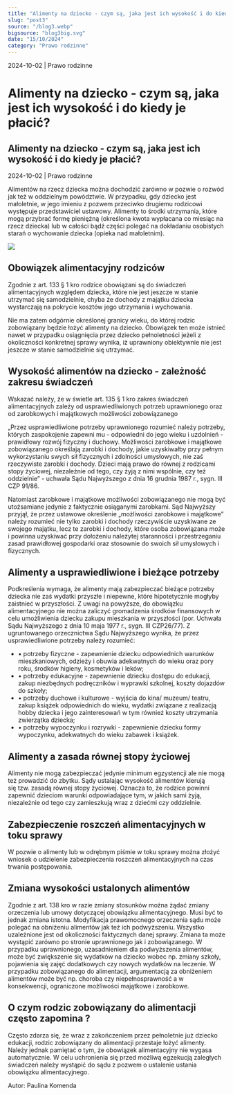 ```yaml
---
title: "Alimenty na dziecko - czym są, jaka jest ich wysokość i do kiedy je płacić?"
slug: "post3"
source: "/blog3.webp"
bigsource: "blog3big.svg"
date: "15/10/2024"
category: "Prawo rodzinne"
---
```


<div class="relative bg-[url(/post3.jpg)] bg-cover bg-center bg-no-repeat h-[344px] w-[87vw] max-w-[1440px] object-cover hidden lg:block">
  <!-- Overlay div for the darker background -->
  <div class="absolute inset-0 bg-black opacity-30"></div>

  <!-- Content on top of the overlay -->
  <div class="absolute bottom-4 left-4 flex flex-col gap-2">
    <div class="text-sm pt-2 pb-4 text-white">
      <span>2024-10-02</span> | <span>Prawo rodzinne</span>
      <h1 class="text-3xl font-semibold">Alimenty na dziecko - czym są, jaka jest ich wysokość i do kiedy je płacić?</h1>
    </div>
  </div>
</div>

<section class="font-sens md:max-w-[700px] md:mx-auto">
<div class="block lg:hidden">
<h1 class=" text-3xl font-semibold">Alimenty na dziecko - czym są, jaka jest ich wysokość i do kiedy je płacić?</h1>

<div class="text-sm pt-2 pb-4">
  <span>2024-10-02</span> | <span>Prawo rodzinne</span>
</div>
</div>

<div class="pl-5 border-l-2 border-[#B58C67] lg:mt-8">
<p class="text-xl">
  Alimentów na rzecz dziecka można dochodzić zarówno w pozwie o rozwód jak też w oddzielnym powództwie. W przypadku, gdy dziecko jest małoletnie, w jego imieniu z pozwem przeciwko drugiemu rodzicowi występuje przedstawiciel ustawowy. Alimenty to środki utrzymania, które mogą przybrać formę pieniężną (określona kwota wypłacana  co miesiąc na rzecz dziecka) lub w całości bądź części polegać na dokładaniu osobistych starań o wychowanie dziecka (opieka nad małoletnim).
</p>
</div>

<div class="pt-10 lg:hidden">
<img src="/post3.jpg" />
</div>

<div class="pt-10 flex flex-col gap-4 ">
<h2 class="text-xl font-semibold">Obowiązek alimentacyjny rodziców</h2>
<p>Zgodnie z art. 133 § 1 kro rodzice obowiązani są do świadczeń alimentacyjnych względem dziecka, które nie jest jeszcze w stanie utrzymać się samodzielnie, chyba że dochody z majątku dziecka wystarczają na pokrycie kosztów jego utrzymania i wychowania.</p>
<p>Nie ma zatem odgórnie określonej granicy wieku, do której rodzic zobowiązany będzie łożyć alimenty na dziecko. Obowiązek ten może istnieć nawet w przypadku osiągnięcia przez dziecko pełnoletności jeżeli z okoliczności konkretnej sprawy wynika, iż uprawniony obiektywnie nie jest jeszcze w stanie samodzielnie się utrzymać. </p>
</div>

<div class="flex flex-col gap-4 pt-8">
<h2 class="text-xl font-semibold">Wysokość alimentów na dziecko - zależność zakresu świadczeń</h2>
<p>Wskazać należy, że w świetle art. 135 § 1 kro zakres świadczeń alimentacyjnych zależy od usprawiedliwionych potrzeb uprawnionego oraz od zarobkowych i majątkowych możliwości zobowiązanego</p>
<p><span class="italic">„Przez usprawiedliwione potrzeby uprawnionego rozumieć należy potrzeby, których zaspokojenie zapewni mu - odpowiedni do jego wieku i uzdolnień - prawidłowy rozwój fizyczny i duchowy. Możliwości zarobkowe i majątkowe zobowiązanego określają zarobki i dochody, jakie uzyskiwałby przy pełnym wykorzystaniu swych sił fizycznych i zdolności umysłowych, nie zaś rzeczywiste zarobki i dochody. Dzieci mają prawo do równej z rodzicami stopy życiowej, niezależnie od tego, czy żyją z nimi wspólnie, czy też oddzielnie”</span> - uchwała Sądu Najwyższego z dnia 16 grudnia 1987 r., sygn. III CZP 91/86.</p>
<p>Natomiast zarobkowe i majątkowe możliwości zobowiązanego nie mogą być utożsamiane jedynie  z faktycznie osiąganymi zarobkami. Sąd Najwyższy przyjął, że przez ustawowe określenie „możliwości zarobkowe i majątkowe” należy rozumieć nie tylko zarobki i dochody rzeczywiście uzyskiwane ze swojego majątku, lecz te zarobki i dochody, które osoba zobowiązana może i powinna uzyskiwać przy dołożeniu należytej staranności i przestrzeganiu zasad prawidłowej gospodarki oraz stosownie do swoich sił umysłowych i fizycznych.</p>
</div>

<div class="flex flex-col gap-4 pt-8">
<h2 class="text-xl font-semibold">Alimenty a usprawiedliwione i bieżące potrzeby</h2>

<p>Podkreślenia wymaga, że alimenty mają zabezpieczać bieżące potrzeby dziecka nie zaś wydatki przyszłe i niepewne, które hipotetycznie mogłyby zaistnieć w przyszłości. Z uwagi na powyższe, do obowiązku alimentacyjnego nie można zaliczyć gromadzenia środków finansowych w celu umożliwienia dziecku zakupu mieszkania w przyszłości (por. Uchwała Sądu Najwyższego z dnia 10 maja 1977 r., sygn. III CZP26/77). 
Z ugruntowanego orzecznictwa Sądu Najwyższego wynika, że przez usprawiedliwione potrzeby należy rozumieć:</p>
<ul>
<li class="pl-4">&#8226; potrzeby fizyczne - zapewnienie dziecku odpowiednich warunków mieszkaniowych, odzieży           i obuwia adekwatnych do wieku oraz pory roku, środków higieny, kosmetyków i leków;</li>
<li class="pl-4">&#8226; potrzeby edukacyjne - zapewnienie dziecku dostępu do edukacji, zakup niezbędnych podręczników i wyprawki szkolnej, koszty dojazdów do szkoły;</li>
<li class="pl-4">&#8226; potrzeby duchowe i kulturowe - wyjścia do kina/ muzeum/ teatru, zakup książek odpowiednich do wieku, wydatki związane z realizacją hobby dziecka i jego zainteresowań w tym również koszty utrzymania zwierzątka dziecka; </li>
<li class="pl-4">&#8226; potrzeby wypoczynku i rozrywki - zapewnienie dziecku formy wypoczynku, adekwatnych do wieku zabawek i książek. </li>
</ul>
</div>

<div class="flex flex-col gap-4 pt-8">
<h2 class="text-xl font-semibold">Alimenty a zasada równej stopy życiowej</h2>
<p>Alimenty nie mogą zabezpieczać jedynie minimum egzystencji ale nie mogą też prowadzić do zbytku. Sądy ustalając wysokość alimentów kierują się tzw. zasadą równej stopy życiowej. Oznacza to, że rodzice powinni zapewnić dzieciom warunki odpowiadające tym, w jakich sami żyją, niezależnie od tego czy zamieszkują wraz z dziećmi czy oddzielnie.</p>
</div>

<div class="flex flex-col gap-4 pt-8">
<h2 class="text-xl font-semibold">Zabezpieczenie roszczeń alimentacyjnych w toku sprawy</h2>
<p>W pozwie o alimenty lub w odrębnym piśmie w toku sprawy można złożyć wniosek o udzielenie zabezpieczenia roszczeń alimentacyjnych na czas trwania postępowania. </p>
</div>

<div class="flex flex-col gap-4 pt-8">
<h2 class="text-xl font-semibold">Zmiana wysokości ustalonych alimentów</h2>
<p>Zgodnie z art. 138 kro w razie zmiany stosunków można żądać zmiany orzeczenia lub umowy dotyczącej obowiązku alimentacyjnego. Musi być to jednak zmiana istotna. Modyfikacja prawomocnego orzeczenia sądu może polegać na obniżeniu alimentów jak też ich podwyższeniu. Wszystko uzależnione jest od okoliczności faktycznych danej sprawy. Zmiana ta może wystąpić zarówno po stronie uprawnionego jak i zobowiązanego. W przypadku uprawnionego, uzasadnieniem dla podwyższenia alimentów, może być zwiększenie się wydatków na dziecko wobec np. zmiany szkoły, pojawienia się zajęć dodatkowych czy nowych wydatków na leczenie. W przypadku zobowiązanego do alimentacji, argumentacją za obniżeniem alimentów może być np. choroba czy niepełnosprawność a w konsekwencji, ograniczone możliwości majątkowe i zarobkowe.</p>
</div>

<div class="flex flex-col gap-4 pt-8">
<h2 class="text-xl font-semibold">O czym rodzic zobowiązany do alimentacji często zapomina ?</h2>
<p>Często zdarza się, że wraz z zakończeniem przez pełnoletnie już dziecko edukacji, rodzic zobowiązany do alimentacji przestaje łożyć alimenty. Należy jednak pamiętać o tym, że obowiązek alimentacyjny nie wygasa automatycznie. W celu uchronienia się przed możliwą egzekucją zaległych świadczeń należy wystąpić do sądu z pozwem o ustalenie ustania obowiązku alimentacyjnego.</p>
</div>

<p class="py-4">Autor: Paulina Komenda</p>

<div class="mt-1 w-full h-[2px] bg-[#B58C67]"></div>
</section>
